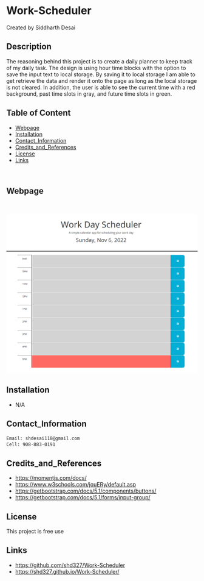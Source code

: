 # Work-Scheduler
Created by Siddharth Desai

## Description

The reasoning behind this project is to create a daily planner to  keep track of my daily task. The design is using hour time blocks with the option to save the input text to local storage. By saving it to local storage I am able to get retrieve the data and render it onto the page as long as the local storage is not cleared. In addition, the user is able to see the current time with a red background, past time slots in gray, and future time slots in green.




## Table of Content
- [Webpage](#webpage)
- [Installation](#installation)
- [Contact_Information](#contact_information)
- [Credits_and_References](#credits_and_references)
- [License](#license)
- [Links](#links)

<br/>

## Webpage


<br/>

![A user clicks on slots on the color-coded calendar and edits the events.](./Assets/chrome_bhWhBnl3dl.png)



## Installation

* N/A
 


## Contact_Information

```
Email: shdesai118@gmail.com
Cell: 908-883-0191
```

## Credits_and_References
* https://momentjs.com/docs/
* https://www.w3schools.com/jquERy/default.asp
* https://getbootstrap.com/docs/5.1/components/buttons/
* https://getbootstrap.com/docs/5.1/forms/input-group/

## License

This project is free use

## Links
* https://github.com/shd327/Work-Scheduler
* https://shd327.github.io/Work-Scheduler/

